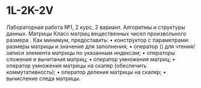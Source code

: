 # 1L-2K-2V
Лабораторная работа №1, 2 курс, 2 вариант. Алгоритмы и структуры данных. Матрицы Класс матриц вещественных чисел произвольного размера . Как минимум, предоставить: • конструктор с параметрами: размеры матрицы и значение для заполнения; • оператор () для чтения/записи элемента матрицы по указанным индексам; • операторы сложения и вычитания матриц; • оператор умножения матриц; • оператор умножения матрицы на скаляр (обеспечить коммутативность); • оператор деления матрицы на скаляр; • вычисление следа матрицы.
